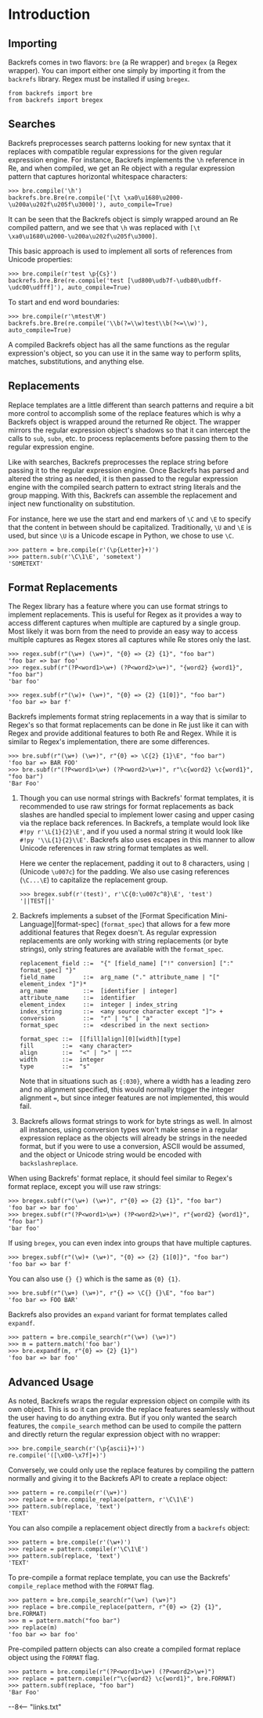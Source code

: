 # Introduction

## Importing

Backrefs comes in two flavors: `bre` (a Re wrapper) and `bregex` (a Regex wrapper). You can import either one simply
by importing it from the `backrefs` library. Regex must be installed if using `bregex`.

```py3
from backrefs import bre
from backrefs import bregex
```

## Searches

Backrefs preprocesses search patterns looking for new syntax that it replaces with compatible regular expressions for
the given regular expression engine. For instance, Backrefs implements the `\h` reference in Re, and when compiled, we
get an Re object with a regular expression pattern that captures horizontal whitespace characters:

```pycon3
>>> bre.compile('\h')
backrefs.bre.Bre(re.compile('[\t \xa0\u1680\u2000-\u200a\u202f\u205f\u3000]'), auto_compile=True)
```

It can be seen that the Backrefs object is simply wrapped around an Re compiled pattern, and we see that `\h` was
replaced with `[\t \xa0\u1680\u2000-\u200a\u202f\u205f\u3000]`.

This basic approach is used to implement all sorts of references from Unicode properties:

```pycon3
>>> bre.compile(r'test \p{Cs}')
backrefs.bre.Bre(re.compile('test [\ud800\udb7f-\udb80\udbff-\udc00\udfff]'), auto_compile=True)
```

To start and end word boundaries:

```pycon3
>>> bre.compile(r'\mtest\M')
backrefs.bre.Bre(re.compile('\\b(?=\\w)test\\b(?<=\\w)'), auto_compile=True)
```

A compiled Backrefs object has all the same functions as the regular expression's object, so you can use it in the same
way to perform splits, matches, substitutions, and anything else.

## Replacements

Replace templates are a little different than search patterns and require a bit more control to accomplish some of the
replace features which is why a Backrefs object is wrapped around the returned Re object. The wrapper mirrors the
regular expression object's shadows so that it can intercept the calls to `sub`, `subn`, etc. to process replacements
before passing them to the regular expression engine.

Like with searches, Backrefs preprocesses the replace string before passing it to the regular expression engine. Once
Backrefs has parsed and altered the string as needed, it is then passed to the regular expression engine with the
compiled search pattern to extract string literals and the group mapping. With this, Backrefs can assemble the
replacement and inject new functionality on substitution.

For instance, here we use the start and end markers of `\C` and `\E` to specify that the content in between should be
capitalized. Traditionally, `\U` and `\E` is used, but since `\U` is a Unicode escape in Python, we chose to use `\C`.

```pycon3
>>> pattern = bre.compile(r'(\p{Letter}+)')
>>> pattern.sub(r'\C\1\E', 'sometext')
'SOMETEXT'
```

## Format Replacements

The Regex library has a feature where you can use format strings to implement replacements. This is useful for Regex as
it provides a way to access different captures when multiple are captured by a single group. Most likely it was born
from the need to provide an easy way to access multiple captures as Regex stores all captures while Re stores only the
last.

```pycon3
>>> regex.subf(r"(\w+) (\w+)", "{0} => {2} {1}", "foo bar")
'foo bar => bar foo'
>>> regex.subf(r"(?P<word1>\w+) (?P<word2>\w+)", "{word2} {word1}", "foo bar")
'bar foo'
```

```pycon3
>>> regex.subf(r"(\w)+ (\w+)", "{0} => {2} {1[0]}", "foo bar")
'foo bar => bar f'
```

Backrefs implements format string replacements in a way that is similar to Regex's so that format replacements can be
done in Re just like it can with Regex and provide additional features to both Re and Regex. While it is similar to
Regex's implementation, there are some differences.


```pycon3
>>> bre.subf(r"(\w+) (\w+)", r"{0} => \C{2} {1}\E", "foo bar")
'foo bar => BAR FOO'
>>> bre.subf(r"(?P<word1>\w+) (?P<word2>\w+)", r"\c{word2} \c{word1}", "foo bar")
'Bar Foo'
```

1. Though you can use normal strings with Backrefs' format templates, it is recommended to use raw strings for format
  replacements as back slashes are handled special to implement lower casing and upper casing via the replace back
  references. In Backrefs, a template would look like `#!py r'\L{1}{2}\E'`, and if you used a normal string it would
  look like `#!py '\\L{1}{2}\\E'`.  Backrefs also uses escapes in this manner to allow Unicode references in raw string
  format templates as well.

    Here we center the replacement, padding it out to 8 characters, using `|` (Unicode `\u007c`) for the padding. We
    also use casing references (`\C...\E`) to capitalize the replacement group.

    ```pycon3
    >>> bregex.subf(r'(test)', r'\C{0:\u007c^8}\E', 'test')
    '||TEST||'
    ```

2. Backrefs implements a subset of the [Format Specification Mini-Language][format-spec] (`format_spec`) that allows for
  a few more additional features that Regex doesn't. As regular expression replacements are only working with
  string replacements (or byte strings), only string features are available with the `format_spec`.

    ```
    replacement_field ::=  "{" [field_name] ["!" conversion] [":" format_spec] "}"
    field_name        ::=  arg_name ("." attribute_name | "[" element_index "]")*
    arg_name          ::=  [identifier | integer]
    attribute_name    ::=  identifier
    element_index     ::=  integer | index_string
    index_string      ::=  <any source character except "]"> +
    conversion        ::=  "r" | "s" | "a"
    format_spec       ::=  <described in the next section>
    ```

    ```
    format_spec ::=  [[fill]align][0][width][type]
    fill        ::=  <any character>
    align       ::=  "<" | ">" | "^"
    width       ::=  integer
    type        ::=  "s"
    ```

    Note that in situations such as `{:030}`, where a width has a leading zero and no alignment specified, this would
    normally trigger the integer alignment `=`, but since integer features are not implemented, this would fail.

3. Backrefs allows format strings to work for byte strings as well. In almost all instances, using conversion types
  won't make sense in a regular expression replace as the objects will already be strings in the needed format, but if
  you were to use a conversion, ASCII would be assumed, and the object or Unicode string would be encoded with
  `backslashreplace`.

When using Backrefs' format replace, it should feel similar to Regex's format replace, except you will use raw strings:

```pycon3
>>> bregex.subf(r"(\w+) (\w+)", r"{0} => {2} {1}", "foo bar")
'foo bar => bar foo'
>>> bregex.subf(r"(?P<word1>\w+) (?P<word2>\w+)", r"{word2} {word1}", "foo bar")
'bar foo'
```

If using `bregex`, you can even index into groups that have multiple captures.

```pycon3
>>> bregex.subf(r"(\w)+ (\w+)", "{0} => {2} {1[0]}", "foo bar")
'foo bar => bar f'
```

You can also use `{} {}` which is the same as `{0} {1}`.

```pycon3
>>> bre.subf(r"(\w+) (\w+)", r"{} => \C{} {}\E", "foo bar")
'foo bar => FOO BAR'
```

Backrefs also provides an `expand` variant for format templates called `expandf`.

```pycon3
>>> pattern = bre.compile_search(r"(\w+) (\w+)")
>>> m = pattern.match('foo bar')
>>> bre.expandf(m, r"{0} => {2} {1}")
'foo bar => bar foo'
```

## Advanced Usage

As noted, Backrefs wraps the regular expression object on compile with its own object. This is so it can provide
the replace features seamlessly without the user having to do anything extra. But if you only wanted the search
features, the `compile_search` method can be used to compile the pattern and directly return the regular expression
object with no wrapper:

```pycon3
>>> bre.compile_search(r'(\p{ascii}+)')
re.compile('([\x00-\x7f]+)')
```

Conversely, we could only use the replace features by compiling the pattern normally and giving it to the Backrefs API
to create a replace object:

```pycon3
>>> pattern = re.compile(r'(\w+)')
>>> replace = bre.compile_replace(pattern, r'\C\1\E')
>>> pattern.sub(replace, 'text')
'TEXT'
```

You can also compile a replacement object directly from a `backrefs` object:

```pycon3
>>> pattern = bre.compile(r'(\w+)')
>>> replace = pattern.compile(r'\C\1\E')
>>> pattern.sub(replace, 'text')
'TEXT'
```

To pre-compile a format replace template, you can use the Backrefs' `compile_replace` method with the `FORMAT` flag.

```pycon3
>>> pattern = bre.compile_search(r"(\w+) (\w+)")
>>> replace = bre.compile_replace(pattern, r"{0} => {2} {1}", bre.FORMAT)
>>> m = pattern.match("foo bar")
>>> replace(m)
'foo bar => bar foo'
```

Pre-compiled pattern objects can also create a compiled format replace object using the `FORMAT` flag.

```pycon3
>>> pattern = bre.compile(r"(?P<word1>\w+) (?P<word2>\w+)")
>>> replace = pattern.compile(r"\c{word2} \c{word1}", bre.FORMAT)
>>> pattern.subf(replace, "foo bar")
'Bar Foo'
```

--8<-- "links.txt"
